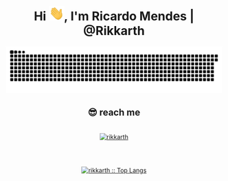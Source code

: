 <div align="center">
<h1 align="center">Hi <img width="35" src="https://github.com/rikkarth/rikkarth/blob/500c2876810290fbf370fd80245927a51c43364f/waving.gif">, I'm Ricardo Mendes | @Rikkarth</h1>


   
   <picture>
  <source media="(prefers-color-scheme: dark)" srcset="https://raw.githubusercontent.com/rikkarth/rikkarth/output/github-contribution-grid-snake-dark.svg">
  <source media="(prefers-color-scheme: light)" srcset="https://raw.githubusercontent.com/rikkarth/rikkarth/output/github-contribution-grid-snake.svg">
  <img alt="github contribution grid snake animation" src="https://raw.githubusercontent.com/rikkarth/rikkarth/output/github-contribution-grid-snake.svg">
</picture>

   <h2 align="center">😎 reach me</h2>
    <p align="center">
      <br/>
      <a href="https://www.linkedin.com/in/ricardominamendes/" target="blank"><img align="center"
         src="https://img.shields.io/badge/linkedin-%231DA1F2.svg?style=for-the-badge&logo=linkedin&logoColor=white"
         alt="rikkarth" height="30"/></a>
      <h2 align="center"></h2>   
      <p align="center">
      <br/>    
         
  <p align="center">
          <a href=
             "https://github.com/rikkarth/"
             >
          <img 
               src="https://github-readme-stats.vercel.app/api/top-langs/?username=rikkarth&langs_count=6&theme=gruvbox&layout=compact&hide_border=true" 
               alt="rikkarth :: Top Langs" 
               /></a>
  </p>
